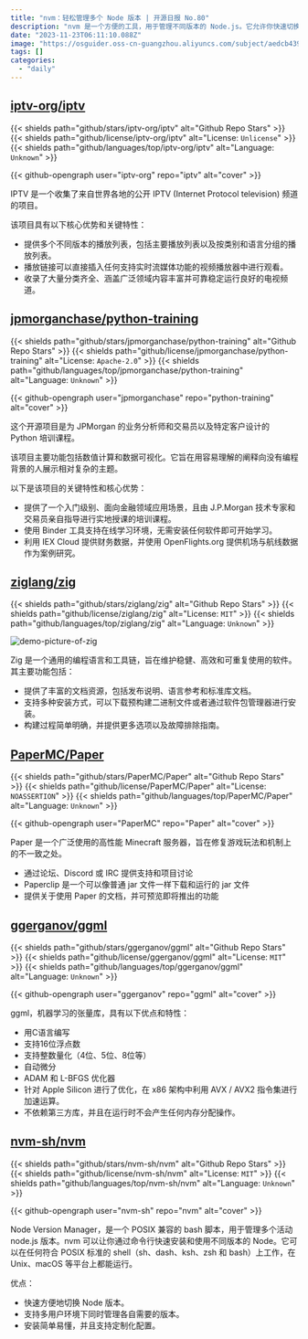 ```yaml
---
title: "nvm：轻松管理多个 Node 版本 | 开源日报 No.80"
description: "nvm 是一个方便的工具，用于管理不同版本的 Node.js。它允许你快速切换 Node 版本，适用于不同的项目需求。无论你是在 Unix、macOS 还是其他平台，nvm 都能在不同的 shell 上工作。它的安装简单，支持多用户环境，并且可以进行定制化配置。快来试试吧！"
date: "2023-11-23T06:11:10.088Z"
image: "https://osguider.oss-cn-guangzhou.aliyuncs.com/subject/aedcb439bdf9c17760624e4cac706552.png"
tags: []
categories:
  - "daily"
---
```


## [iptv-org/iptv](https://github.com/iptv-org/iptv)

{{< shields path="github/stars/iptv-org/iptv" alt="Github Repo Stars" >}} {{< shields path="github/license/iptv-org/iptv" alt="License: `Unlicense`" >}} {{< shields path="github/languages/top/iptv-org/iptv" alt="Language: `Unknown`" >}}

{{< github-opengraph user="iptv-org" repo="iptv" alt="cover" >}}

IPTV 是一个收集了来自世界各地的公开 IPTV (Internet Protocol television) 频道的项目。

该项目具有以下核心优势和关键特性：

- 提供多个不同版本的播放列表，包括主要播放列表以及按类别和语言分组的播放列表。
- 播放链接可以直接插入任何支持实时流媒体功能的视频播放器中进行观看。
- 收录了大量分类齐全、涵盖广泛领域内容丰富并可靠稳定运行良好的电视频道。
  
## [jpmorganchase/python-training](https://github.com/jpmorganchase/python-training)

{{< shields path="github/stars/jpmorganchase/python-training" alt="Github Repo Stars" >}} {{< shields path="github/license/jpmorganchase/python-training" alt="License: `Apache-2.0`" >}} {{< shields path="github/languages/top/jpmorganchase/python-training" alt="Language: `Unknown`" >}}

{{< github-opengraph user="jpmorganchase" repo="python-training" alt="cover" >}}

这个开源项目是为 JPMorgan 的业务分析师和交易员以及特定客户设计的 Python 培训课程。

该项目主要功能包括数值计算和数据可视化。它旨在用容易理解的阐释向没有编程背景的人展示相对复杂的主题。

以下是该项目的关键特性和核心优势：

- 提供了一个入门级别、面向金融领域应用场景，且由 J.P.Morgan 技术专家和交易员亲自指导进行实地授课的培训课程。
- 使用 Binder 工具支持在线学习环境，无需安装任何软件即可开始学习。
- 利用 IEX Cloud 提供财务数据，并使用 OpenFlights.org 提供机场与航线数据作为案例研究。
  
## [ziglang/zig](https://github.com/ziglang/zig)

{{< shields path="github/stars/ziglang/zig" alt="Github Repo Stars" >}} {{< shields path="github/license/ziglang/zig" alt="License: `MIT`" >}} {{< shields path="github/languages/top/ziglang/zig" alt="Language: `Unknown`" >}}

![demo-picture-of-zig](https://picgo-daily.oss-cn-guangzhou.aliyuncs.com/picgo-daily/2023/8c00fe31c6e0b7ed8ee6ffbe148d1906.png)

Zig 是一个通用的编程语言和工具链，旨在维护稳健、高效和可重复使用的软件。其主要功能包括：

- 提供了丰富的文档资源，包括发布说明、语言参考和标准库文档。
- 支持多种安装方式，可以下载预构建二进制文件或者通过软件包管理器进行安装。
- 构建过程简单明确，并提供更多选项以及故障排除指南。
  
## [PaperMC/Paper](https://github.com/PaperMC/Paper)

{{< shields path="github/stars/PaperMC/Paper" alt="Github Repo Stars" >}} {{< shields path="github/license/PaperMC/Paper" alt="License: `NOASSERTION`" >}} {{< shields path="github/languages/top/PaperMC/Paper" alt="Language: `Unknown`" >}}

{{< github-opengraph user="PaperMC" repo="Paper" alt="cover" >}}

Paper 是一个广泛使用的高性能 Minecraft 服务器，旨在修复游戏玩法和机制上的不一致之处。

- 通过论坛、Discord 或 IRC 提供支持和项目讨论
- Paperclip 是一个可以像普通 jar 文件一样下载和运行的 jar 文件
- 提供关于使用 Paper 的文档，并可预览即将推出的功能
  
## [ggerganov/ggml](https://github.com/ggerganov/ggml)

{{< shields path="github/stars/ggerganov/ggml" alt="Github Repo Stars" >}} {{< shields path="github/license/ggerganov/ggml" alt="License: `MIT`" >}} {{< shields path="github/languages/top/ggerganov/ggml" alt="Language: `Unknown`" >}}

{{< github-opengraph user="ggerganov" repo="ggml" alt="cover" >}}

ggml，机器学习的张量库，具有以下优点和特性：

- 用C语言编写
- 支持16位浮点数
- 支持整数量化（4位、5位、8位等）
- 自动微分
- ADAM 和 L-BFGS 优化器
- 针对 Apple Silicon 进行了优化，在 x86 架构中利用 AVX / AVX2 指令集进行加速运算。
- 不依赖第三方库，并且在运行时不会产生任何内存分配操作。
  
## [nvm-sh/nvm](https://github.com/nvm-sh/nvm)

{{< shields path="github/stars/nvm-sh/nvm" alt="Github Repo Stars" >}} {{< shields path="github/license/nvm-sh/nvm" alt="License: `MIT`" >}} {{< shields path="github/languages/top/nvm-sh/nvm" alt="Language: `Unknown`" >}}

{{< github-opengraph user="nvm-sh" repo="nvm" alt="cover" >}}

Node Version Manager，是一个 POSIX 兼容的 bash 脚本，用于管理多个活动 node.js 版本。nvm 可以让你通过命令行快速安装和使用不同版本的 Node。它可以在任何符合 POSIX 标准的 shell（sh、dash、ksh、zsh 和 bash）上工作，在 Unix、macOS 等平台上都能运行。

优点：

- 快速方便地切换 Node 版本。
- 支持多用户环境下同时管理各自需要的版本。
- 安装简单易懂，并且支持定制化配置。
  